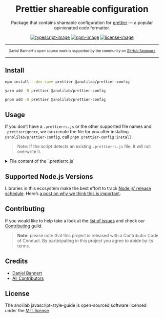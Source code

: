 <div align="center">

<h1>Prettier shareable configuration</h1>

Package that contains shareable configuration for [prettier](https://github.com/prettier/prettier) — a popular opinionated code formatter.

[![typescript-image]][typescript-url] [![npm-image]][npm-url] [![license-image]][license-url]

</div>

---

<div align="center">
    <p>
        <sup>
            Daniel Bannert's open source work is supported by the community on <a href="https://github.com/sponsors/prisis">GitHub Sponsors</a>
        </sup>
    </p>
</div>

---

## Install

```bash
npm install --dev-save prettier @anolilab/prettier-config
```

```sh
yarn add -D prettier @anolilab/prettier-config
```

```sh
pnpm add -D prettier @anolilab/prettier-config
```

## Usage

If you don’t have a `.prettierrc.js` or the other supported file names and `.prettierignore`, we can create the file for you after installing `@anolilab/prettier-config`, call `pnpm prettier-config:install`.

> Note: If the script detects an existing `.prettierrc.js` file, it will not overwrite it.

<details>
<summary>File content of the `.prettierrc.js`</summary>

```js
module.exports = {
    // brackets are required for arrow function parameter, even when there is only one parameter
    arrowParens: "always",
    // spaces are required at the beginning and end of the braces
    bracketSpacing: true,
    // formats quoted code embedded
    embeddedLanguageFormatting: "auto",
    // lf for newline
    endOfLine: "lf",
    // decide whether to break the html according to the display style
    htmlWhitespaceSensitivity: "css",
    // No need to automatically insert @prettier at the beginning of the file
    insertPragma: false,
    // use double quotes instead of single quotes in jsx
    jsxSingleQuote: false,
    // max 160 characters per line
    printWidth: 160,
    // use default break criteria
    proseWrap: "preserve",
    // object's key is quoted only when necessary
    quoteProps: "as-needed",
    rangeEnd: Number.POSITIVE_INFINITY,
    // format the entire contents of the file
    rangeStart: 0,
    // no need to write the beginning @prettier of the file
    requirePragma: false,
    // semicolon at the end of the line
    semi: true,
    // use single quotes
    singleQuote: false,
    // use 4 spaces for indentation
    tabWidth: 4,
    // all comma at the end
    trailingComma: "all",
    // use spaces instead of indentations
    useTabs: false,
    // vue files script and style tags indentation
    vueIndentScriptAndStyle: false,
}
```
</details>


## Supported Node.js Versions

Libraries in this ecosystem make the best effort to track
[Node.js’ release schedule](https://nodejs.org/en/about/releases/). Here’s [a
post on why we think this is important](https://medium.com/the-node-js-collection/maintainers-should-consider-following-node-js-release-schedule-ab08ed4de71a).

Contributing
------------

If you would like to help take a look at the [list of issues](https://github.com/anolilab/javascript-style-guide/issues) and check our [Contributing](.github/CONTRIBUTING.md) guild.

> **Note:** please note that this project is released with a Contributor Code of Conduct. By participating in this project you agree to abide by its terms.

Credits
-------------

- [Daniel Bannert](https://github.com/prisis)
- [All Contributors](https://github.com/anolilab/javascript-style-guide/graphs/contributors)

License
-------------

The anolilab javascript-style-guide is open-sourced software licensed under the [MIT license](https://opensource.org/licenses/MIT)

[typescript-image]: https://img.shields.io/badge/Typescript-294E80.svg?style=for-the-badge&logo=typescript
[typescript-url]: "typescript"
[license-image]: https://img.shields.io/npm/l/@anolilab/prettier-config?color=blueviolet&style=for-the-badge
[license-url]: LICENSE.md "license"
[npm-image]: https://img.shields.io/npm/v/@anolilab/prettier-config/latest.svg?style=for-the-badge&logo=npm
[npm-url]: https://www.npmjs.com/package/@anolilab/prettier-config/v/latest "npm"
